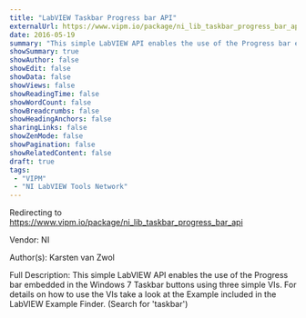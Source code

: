 ```yaml
---
title: "LabVIEW Taskbar Progress bar API"
externalUrl: https://www.vipm.io/package/ni_lib_taskbar_progress_bar_api
date: 2016-05-19
summary: "This simple LabVIEW API enables the use of the Progress bar embedded in the Windows 7 Taskbar buttons using three simple VIs."
showSummary: true
showAuthor: false
showEdit: false
showData: false
showViews: false
showReadingTime: false
showWordCount: false
showBreadcrumbs: false
showHeadingAnchors: false
sharingLinks: false
showZenMode: false
showPagination: false
showRelatedContent: false
draft: true
tags:
 - "VIPM"
 - "NI LabVIEW Tools Network"
---
```


Redirecting to https://www.vipm.io/package/ni_lib_taskbar_progress_bar_api

Vendor: NI

Author(s): Karsten van Zwol
 
Full Description:
This simple LabVIEW API enables the use of the Progress bar embedded in the Windows 7 Taskbar buttons using three simple VIs. For details on how to use the VIs take a look at the Example included in the LabVIEW Example Finder. (Search for 'taskbar')